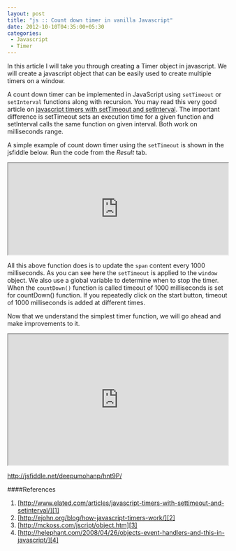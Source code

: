 ```yaml
---
layout: post
title: "js :: Count down timer in vanilla Javascript"
date: 2012-10-10T04:35:00+05:30
categories:
 - Javascript
 - Timer
---
```

In this article I will take you through creating a Timer object in javascript. We will create a javascript object that can be easily used to create multiple timers on a window.

A count down timer can be implemented in JavaScript using <code>setTimeout</code> or <code>setInterval</code> functions along with recursion. You may read this very good article on <a href="www.elated.com/articles/javascript-timers-with-settimeout-and-setinterval/">javascript timers with setTimeout and setInterval</a>. The important difference is setTimeout sets an execution time for a given function and setInterval calls the same function on given interval. Both work on milliseconds range.

A simple example of count down timer using the <code>setTimeout</code> is shown in the jsfiddle below. Run the code from the <em>Result</em> tab.

<iframe style="width: 100%; height: 210px" src="http://jsfiddle.net/deepumohanp/hnt9P/120/embedded/" allowfullscreen="allowfullscreen" frameborder="1"></iframe>

All this above function does is to update the <code>span</code> content every 1000 milliseconds. As you can see here the <code>setTimeout</code> is applied to the <code>window</code> object. We also use a global variable to determine when to stop the timer. When the <code>countDown()</code> function is called timeout of 1000 milliseconds is set for countDown() function. If you repeatedly click on the start button, timeout of 1000 milliseconds is added at different times.

Now that we understand the simplest timer function, we will go ahead and make improvements to it.

<iframe style="width: 100%; height: 300px" src="http://jsfiddle.net/deepumohanp/hnt9P/embedded/" allowfullscreen="allowfullscreen" frameborder="1"></iframe>

<a href="http://jsfiddle.net/deepumohanp/hnt9P/">http://jsfiddle.net/deepumohanp/hnt9P/</a><br />

####References
1. [http://www.elated.com/articles/javascript-timers-with-settimeout-and-setinterval/][1]
2. [http://ejohn.org/blog/how-javascript-timers-work/][2]
3. [http://mckoss.com/jscript/object.htm][3]
4. [http://helephant.com/2008/04/26/objects-event-handlers-and-this-in-javascript/][4]

[1]:http://www.elated.com/articles/javascript-timers-with-settimeout-and-setinterval/ "Javascript timers with settimeout and setinterval"
[2]:http://ejohn.org/blog/how-javascript-timers-work/ "How javascript timers work by John Resig"
[3]:http://mckoss.com/jscript/object.htm "Javascript Objects"
[4]:http://helephant.com/2008/04/26/objects-event-handlers-and-this-in-javascript/ "Objects, even handlers and this in Javascript"
